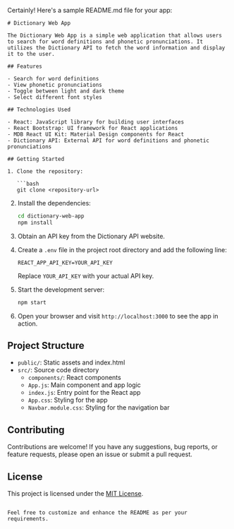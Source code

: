 Certainly! Here's a sample README.md file for your app:

```
# Dictionary Web App

The Dictionary Web App is a simple web application that allows users to search for word definitions and phonetic pronunciations. It utilizes the Dictionary API to fetch the word information and display it to the user.

## Features

- Search for word definitions
- View phonetic pronunciations
- Toggle between light and dark theme
- Select different font styles

## Technologies Used

- React: JavaScript library for building user interfaces
- React Bootstrap: UI framework for React applications
- MDB React UI Kit: Material Design components for React
- Dictionary API: External API for word definitions and phonetic pronunciations

## Getting Started

1. Clone the repository:

   ```bash
   git clone <repository-url>
   ```

2. Install the dependencies:

   ```bash
   cd dictionary-web-app
   npm install
   ```

3. Obtain an API key from the Dictionary API website.

4. Create a `.env` file in the project root directory and add the following line:

   ```
   REACT_APP_API_KEY=YOUR_API_KEY
   ```

   Replace `YOUR_API_KEY` with your actual API key.

5. Start the development server:

   ```bash
   npm start
   ```

6. Open your browser and visit `http://localhost:3000` to see the app in action.

## Project Structure

- `public/`: Static assets and index.html
- `src/`: Source code directory
  - `components/`: React components
  - `App.js`: Main component and app logic
  - `index.js`: Entry point for the React app
  - `App.css`: Styling for the app
  - `Navbar.module.css`: Styling for the navigation bar

## Contributing

Contributions are welcome! If you have any suggestions, bug reports, or feature requests, please open an issue or submit a pull request.

## License

This project is licensed under the [MIT License](LICENSE).
```

Feel free to customize and enhance the README as per your requirements.